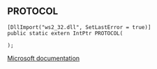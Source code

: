 ## PROTOCOL

```
[DllImport("ws2_32.dll", SetLastError = true)]
public static extern IntPtr PROTOCOL(
   
);
```

[Microsoft documentation](TODO)

